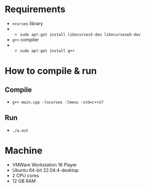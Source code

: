# Requirements
- `ncurses` library
- - `sudo apt-get install libncurses5-dev libncursesw5-dev`
- `g++` compiler
- - `sudo apt-get install g++`

# How to compile & run
## Compile
- `g++ main.cpp -lncurses -lmenu -std=c++17`

## Run
- `./a.out`

# Machine

- VMWare Workstation 16 Player
- Ubuntu 64-bit 22.04.4-desktop
- 2 CPU cores
- 12 GB RAM
